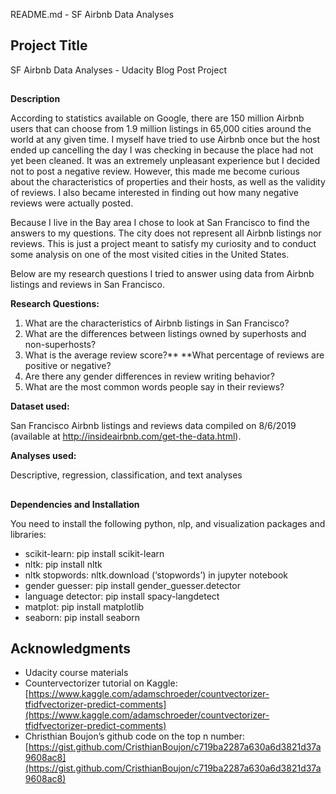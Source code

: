 README.md - SF Airbnb Data Analyses


## **Project Title**

SF Airbnb Data Analyses -  Udacity Blog Post Project 


## 
**Description**

According to statistics available on Google, there are 150 million Airbnb users that can choose from 1.9 million listings in 65,000 cities around the world at any given time. I myself have tried to use Airbnb once but the host ended up cancelling the day I was checking in because the place had not yet been cleaned. It was an extremely unpleasant experience but I decided not to post a negative review. However, this made me become curious about the characteristics of properties and their hosts, as well as the validity of reviews. I also became interested in finding out how many negative reviews were actually posted.

Because I live in the Bay area I chose to look at San Francisco to find the answers to my questions. The city does not represent all Airbnb listings nor reviews. This is just a project meant to satisfy my curiosity and to conduct some analysis on one of the most visited cities in the United States.

 

Below are my research questions I tried to answer using data from Airbnb listings and reviews in San Francisco.

**Research Questions:**



1. What are the characteristics of Airbnb listings in San Francisco?
2. What are the differences between listings owned by superhosts and non-superhosts?
3. What is the average review score?** **What percentage of reviews are positive or negative?
4. Are there any gender differences in review writing behavior?
5. What are the most common words people say in their reviews?

**Dataset used:**

San Francisco Airbnb listings and reviews data compiled on 8/6/2019 (available at http://insideairbnb.com/get-the-data.html).

**Analyses used:**

Descriptive, regression, classification, and text analyses


## 
**Dependencies and Installation**

You need to install the following python, nlp, and visualization packages and libraries:



*   scikit-learn: pip install scikit-learn
*   nltk: pip install nltk 
*   nltk stopwords: nltk.download (‘stopwords’) in jupyter notebook
*   gender guesser: pip install gender_guesser.detector
*   language detector: pip install spacy-langdetect
*   matplot: pip install matplotlib
*   seaborn: pip install seaborn


## **Acknowledgments**



*   Udacity course materials
*   Countervectorizer tutorial on Kaggle: [https://www.kaggle.com/adamschroeder/countvectorizer-tfidfvectorizer-predict-comments](https://www.kaggle.com/adamschroeder/countvectorizer-tfidfvectorizer-predict-comments)
*   Christhian Boujon’s github code on the top n number: [https://gist.github.com/CristhianBoujon/c719ba2287a630a6d3821d37a9608ac8](https://gist.github.com/CristhianBoujon/c719ba2287a630a6d3821d37a9608ac8)

<!-- Docs to Markdown version 1.0β17 -->
